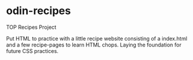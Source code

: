 # odin-recipes
TOP Recipes Project

Put HTML to practice with a little recipe website consisting of a index.html and a few recipe-pages to learn HTML chops.
Laying the foundation for future CSS practices.